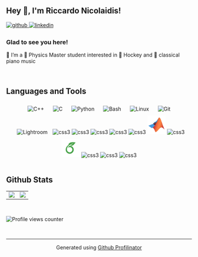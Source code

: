 ## Hey 👋, I'm Riccardo Nicolaidis!  
  

<a href="https://github.com/riccardonicolaidis" target="_blank">
<img src=https://img.shields.io/badge/github-%2324292e.svg?&style=for-the-badge&logo=github&logoColor=white alt=github style="margin-bottom: 5px;" />
</a>
<a href="https://linkedin.com/in/riccardo-nicolaidis-450047212" target="_blank">
<img src=https://img.shields.io/badge/linkedin-%231E77B5.svg?&style=for-the-badge&logo=linkedin&logoColor=white alt=linkedin style="margin-bottom: 5px;" />
</a>  
  



### Glad to see you here!  
🤯 I’m a 🔭 Physics Master student interested in 🏒 Hockey and 🎹 classical piano music  
  

<br/>  


## Languages and Tools  
<div align="center">  
<img style="margin: 10px" src="https://profilinator.rishav.dev/skills-assets/cplusplus-original.svg" alt="C++" height="50" />  
<img style="margin: 10px" src="https://profilinator.rishav.dev/skills-assets/c-original.svg" alt="C" height="50" />  
<img style="margin: 10px" src="https://profilinator.rishav.dev/skills-assets/python-original.svg" alt="Python" height="50" />  
<img style="margin: 10px" src="https://profilinator.rishav.dev/skills-assets/gnu_bash-icon.svg" alt="Bash" height="50" />  
<img style="margin: 10px" src="https://profilinator.rishav.dev/skills-assets/linux-original.svg" alt="Linux" height="50" />  
<img style="margin: 10px" src="https://profilinator.rishav.dev/skills-assets/git-scm-icon.svg" alt="Git" height="50" />  
<img style="margin: 10px" src="https://profilinator.rishav.dev/skills-assets/lightroom.png" alt="Lightroom" height="50" />  
<img src = "https://www.vectorlogo.zone/logos/python/python-vertical.svg" alt="css3" height="50"/> 
  <img src="https://www.vectorlogo.zone/logos/git-scm/git-scm-icon.svg" alt="css3"  height="50"/>  
  <img src = "https://www.vectorlogo.zone/logos/jupyter/jupyter-icon.svg" alt="css3" height="50"/>
  <img src="https://www.vectorlogo.zone/logos/virtualbox/virtualbox-icon.svg" alt="css3" height="50"/>
  <img src="https://www.vectorlogo.zone/logos/visualstudio_code/visualstudio_code-icon.svg" alt="css3" height="50"/>
  <img src="https://raw.githubusercontent.com/devicons/devicon/2ae2a900d2f041da66e950e4d48052658d850630/icons/matlab/matlab-original.svg" alt="css3" height="50"/> 
  <img src="https://upload.wikimedia.org/wikipedia/commons/thumb/9/92/LaTeX_logo.svg/1200px-LaTeX_logo.svg.png?20210414121601" alt="css3" height="50"/>
  <img src="https://raw.githubusercontent.com/edent/SuperTinyIcons/6dc51d10b2e4a10346a7538023f7a3a936c02425/images/svg/overleaf.svg" alt="css3" height="50"/>
  <img src="https://raw.githubusercontent.com/simple-icons/simple-icons/master/icons/xilinx.svg" alt="css3" height="50"/> 
  <img src="https://img.icons8.com/color/452/c-programming.png" alt="css3" height="50"/>
  <img src="https://user-images.githubusercontent.com/56430787/105164182-1afa8a80-5b15-11eb-8ac3-7ae5c9f0e15e.png" alt="css3" height="50"/>

</div>  

<br/>  


## Github Stats  
<table><tr><td valign="top" width="50%">

<img src="https://github-readme-stats.vercel.app/api?username=riccardonicolaidis&show_icons=true&count_private=true&hide_border=true" align="left" style="width: 100%" />

</td><td valign="top" width="50%">

<img src="https://github-readme-stats.vercel.app/api/top-langs/?username=riccardonicolaidis&hide_border=true&layout=compact" align="left" style="width: 100%" />

</td></tr></table>  

<br/>  

![Profile views counter](https://komarev.com/ghpvc/?username=riccardonicolaidis&&style=flat-square)  

<br />

----
<div align="center">Generated using <a href="https://profilinator.rishav.dev/" target="_blank">Github Profilinator</a></div>
